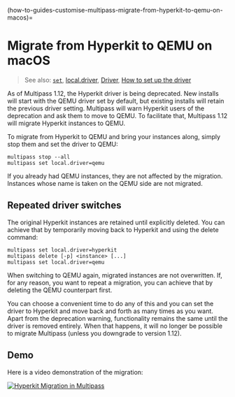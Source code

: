 (how-to-guides-customise-multipass-migrate-from-hyperkit-to-qemu-on-macos)=
# Migrate from Hyperkit to QEMU on macOS

> See also: [`set`](/explanation/driver), [local.driver](/explanation/driver), [Driver](/explanation/driver), [How to set up the driver](/how-to-guides/customise-multipass/set-up-the-driver)

As of Multipass 1.12, the Hyperkit driver is being deprecated. New installs will start with the QEMU driver set by default, but existing installs will retain the previous driver setting. Multipass will warn Hyperkit users of the deprecation and ask them to move to QEMU. To facilitate that, Multipass 1.12 will migrate Hyperkit instances to QEMU.

To migrate from Hyperkit to QEMU and bring your instances along, simply stop them and set the driver to QEMU:

```
multipass stop --all
multipass set local.driver=qemu
```

If you already had QEMU instances, they are not affected by the migration. Instances whose name is taken on the QEMU side are not migrated.

## Repeated driver switches

The original Hyperkit instances are retained until explicitly deleted. You can achieve that by temporarily moving back to Hyperkit and using the delete command:

```
multipass set local.driver=hyperkit
multipass delete [-p] <instance> [...]
multipass set local.driver=qemu
```

When switching to QEMU again, migrated instances are not overwritten. If, for any reason, you want to repeat a migration, you can achieve that by deleting the QEMU counterpart first.

You can choose a convenient time to do any of this and you can set the driver to Hyperkit and move back and forth as many times as you want. Apart from the deprecation warning, functionality remains the same until the driver is removed entirely. When that happens, it will no longer be possible to migrate Multipass (unless you downgrade to version 1.12).

## Demo

Here is a video demonstration of the migration:

[![Hyperkit Migration in Multipass](https://asciinema.org/a/556203.svg)](https://asciinema.org/a/556203)
